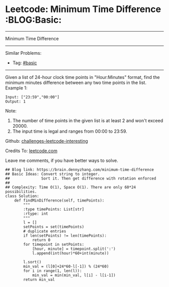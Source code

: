 # Leetcode: Minimum Time Difference     :BLOG:Basic:


---

Minimum Time Difference  

---

Similar Problems:  
-   Tag: [#basic](https://brain.dennyzhang.com/tag/basic)

---

Given a list of 24-hour clock time points in "Hour:Minutes" format, find the minimum minutes difference between any two time points in the list.  
Example 1:  

    Input: ["23:59","00:00"]
    Output: 1

Note:  
1.  The number of time points in the given list is at least 2 and won't exceed 20000.
2.  The input time is legal and ranges from 00:00 to 23:59.

Github: [challenges-leetcode-interesting](https://github.com/DennyZhang/challenges-leetcode-interesting/tree/master/minimum-time-difference)  

Credits To: [leetcode.com](https://leetcode.com/problems/minimum-time-difference/description/)  

Leave me comments, if you have better ways to solve.  

    ## Blog link: https://brain.dennyzhang.com/minimum-time-difference
    ## Basic Ideas: Convert string to integer. 
    ##              Sort it. Then get difference with rotation enforced
    ##
    ## Complexity: Time O(1), Space O(1). There are only 60*24 possibilities.
    class Solution:
        def findMinDifference(self, timePoints):
            """
            :type timePoints: List[str]
            :rtype: int
            """
            l = []
            setPoints = set(timePoints)
            # duplicate entries
            if len(setPoints) != len(timePoints):
                return 0
            for timepoint in setPoints:
                [hour, minute] = timepoint.split(':')
                l.append(int(hour)*60+int(minute))
    
            l.sort()
            min_val = (l[0]+24*60-l[-1]) % (24*60)
            for i in range(1, len(l)):
                min_val = min(min_val, l[i] - l[i-1])
            return min_val